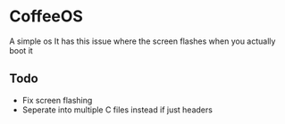 # CoffeeOS

A simple os
It has this issue where the screen flashes when you actually boot it

## Todo

- Fix screen flashing
- Seperate into multiple C files instead if just headers

